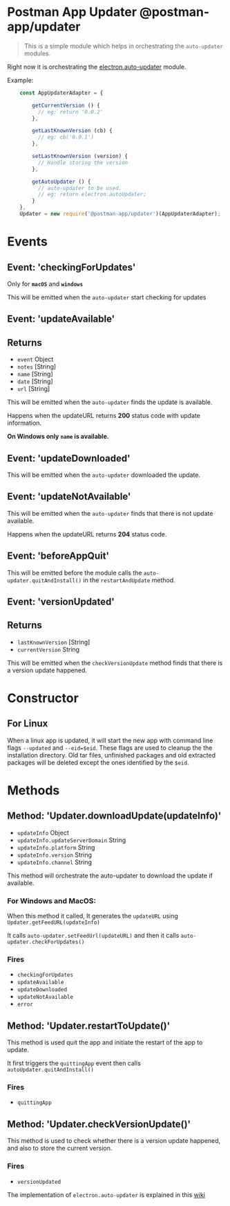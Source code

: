 # Postman App Updater @postman-app/updater

> This is a simple module which helps in orchestrating the `auto-updater` modules.

Right now it is orchestrating the [electron.auto-updater](https://electronjs.org/docs/api/auto-updater) module.

Example:

```javascript
    const AppUpdaterAdapter = {

        getCurrentVersion () {
          // eg: return '0.0.2'
        },

        getLastKnownVersion (cb) {
          // eg: cb('0.0.1')
        },

        setLastKnownVersion (version) {
          // Handle storing the version
        },

        getAutoUpdater () {
          // auto-updater to be used.
          // eg: return electron.autoUpdater;
        }
    },
    Updater = new require('@postman-app/updater')(AppUpdaterAdapter);
```
#
# Events

## Event: 'checkingForUpdates'
  Only for **`macOS`** and **`windows`**

  This will be emitted when the `auto-updater` start checking for updates

## Event: 'updateAvailable'

  ## Returns

  - `event` Object
  - `notes` [String]
  - `name` [String]
  - `date` [String]
  - `url` [String]

  This will be emitted when the  `auto-updater` finds the update is available.

  Happens when the updateURL returns **200** status code with update information.

**On Windows only `name` is available.**

## Event: 'updateDownloaded'
  This will be emitted when the `auto-updater` downloaded the update.

## Event: 'updateNotAvailable'

  This will be emitted when the `auto-updater` finds that there is not update available.

  Happens when the updateURL returns **204** status code.

## Event: 'beforeAppQuit'

  This will be emitted before the module calls the `auto-updater.quitAndInstall()` in the `restartAndUpdate` method.

## Event: 'versionUpdated'

  ## Returns
  - `lastKnownVersion` [String]
  - `currentVersion` String

  This will be emitted when the `checkVersionUpdate` method finds that there is a version update happened.

#
# Constructor
## For Linux
When a linux app is updated, it will start the new app with command line flags `--updated` and `--eid=$eid`. These flags are used to cleanup the the installation directory. Old tar files, unfinished packages and old extracted packages will be deleted except the ones identified by the `$eid`.

# Methods

## Method: 'Updater.downloadUpdate(updateInfo)'

  - `updateInfo` Object
  - `updateInfo.updateServerDomain` String
  - `updateInfo.platform` String
  - `updateInfo.version` String
  - `updateInfo.channel` String

  This method will orchestrate the auto-updater to download the update if available.

  ### For Windows and MacOS:

  When this method it called, It generates the `updateURL` using `Updater.getFeedURL(updateInfo)`

  It calls `auto-updater.setFeedUrl(updateURL)` and then it calls `auto-updater.checkForUpdates()`

  ### Fires
  - `checkingForUpdates`
  - `updateAvailable`
  - `updateDownloaded`
  - `updateNotAvailable`
  - `error`

## Method: 'Updater.restartToUpdate()'

  This method is used quit the app and initiate the restart of the app to update.

  It first triggers the `quittingApp` event then calls `autoUpdater.quitAndInstall()`

  ### Fires
  - `quittingApp`

## Method: 'Updater.checkVersionUpdate()'

  This method is used to check whether there is a version update happened, and also to store the current version.

  ### Fires
  - `versionUpdated`


The implementation of `electron.auto-updater` is explained in this [wiki](https://postmanlabs.atlassian.net/wiki/spaces/ENGINEERING/pages/340066360/AutoUpdate+Electron+1.8.3+Squirrel+integration)